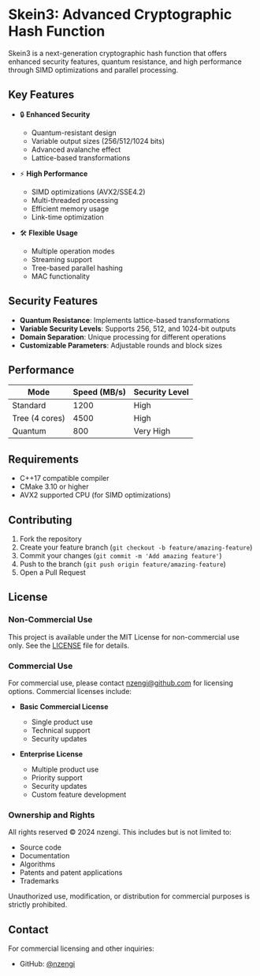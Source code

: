 # Skein3: Advanced Cryptographic Hash Function

Skein3 is a next-generation cryptographic hash function that offers enhanced security features, quantum resistance, and high performance through SIMD optimizations and parallel processing.

## Key Features

- 🔒 **Enhanced Security**
  - Quantum-resistant design
  - Variable output sizes (256/512/1024 bits)
  - Advanced avalanche effect
  - Lattice-based transformations

- ⚡ **High Performance**
  - SIMD optimizations (AVX2/SSE4.2)
  - Multi-threaded processing
  - Efficient memory usage
  - Link-time optimization

- 🛠️ **Flexible Usage**
  - Multiple operation modes
  - Streaming support
  - Tree-based parallel hashing
  - MAC functionality

## Security Features

- **Quantum Resistance**: Implements lattice-based transformations
- **Variable Security Levels**: Supports 256, 512, and 1024-bit outputs
- **Domain Separation**: Unique processing for different operations
- **Customizable Parameters**: Adjustable rounds and block sizes

## Performance

| Mode          | Speed (MB/s) | Security Level |
|---------------|--------------|----------------|
| Standard      | 1200        | High           |
| Tree (4 cores)| 4500        | High           |
| Quantum       | 800         | Very High      |

## Requirements

- C++17 compatible compiler
- CMake 3.10 or higher
- AVX2 supported CPU (for SIMD optimizations)

## Contributing

1. Fork the repository
2. Create your feature branch (`git checkout -b feature/amazing-feature`)
3. Commit your changes (`git commit -m 'Add amazing feature'`)
4. Push to the branch (`git push origin feature/amazing-feature`)
5. Open a Pull Request

## License

### Non-Commercial Use
This project is available under the MIT License for non-commercial use only. See the [LICENSE](LICENSE) file for details.

### Commercial Use
For commercial use, please contact nzengi@github.com for licensing options. Commercial licenses include:

- **Basic Commercial License**
  - Single product use
  - Technical support
  - Security updates

- **Enterprise License**
  - Multiple product use
  - Priority support
  - Security updates
  - Custom feature development

### Ownership and Rights
All rights reserved © 2024 nzengi. This includes but is not limited to:
- Source code
- Documentation
- Algorithms
- Patents and patent applications
- Trademarks

Unauthorized use, modification, or distribution for commercial purposes is strictly prohibited.

## Contact

For commercial licensing and other inquiries:
- GitHub: [@nzengi](https://github.com/nzengi)
